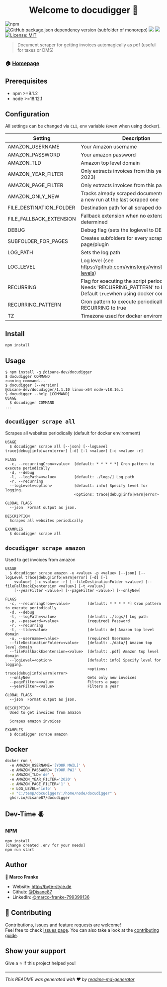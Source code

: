 <h1 align="center">Welcome to docudigger 👋</h1>
<p>
  <img alt="npm" src="https://img.shields.io/npm/v/@disane-dev/docudigger/latest">
  <img alt="GitHub package.json dependency version (subfolder of monorepo)" src="https://img.shields.io/github/package-json/dependency-version/Disane87/docudigger/puppeteer">
  

  <img src="https://img.shields.io/badge/npm-%3E%3D9.1.2-blue.svg" />
  <img src="https://img.shields.io/badge/node-%3E%3D18.12.1-blue.svg" />
  <a href="#" target="_blank">
    <img alt="License: MIT" src="https://img.shields.io/badge/License-MIT-yellow.svg" />
  </a>
</p>

> Document scraper for getting invoices automagically as pdf (useful for taxes or DMS)

### 🏠 [Homepage](https://repo.disane.dev/Disane/docudigger#readme)

## Prerequisites

- npm >=9.1.2
- node >=18.12.1


## Configuration
All settings can be changed via `CLI`, env variable (even when using docker).


| Setting  |  Description  | Default value  |
|---|---|---|
| AMAZON_USERNAME  | Your Amazon username  | `null`  |
| AMAZON_PASSWORD  | Your amazon password  | `null`  |
| AMAZON_TLD  |  Amazon top level domain  | `de`  |
| AMAZON_YEAR_FILTER  | Only extracts invoices from this year (i.e. 2023)  | `2023` |
| AMAZON_PAGE_FILTER  | Only extracts invoices from this page (i.e. 2)  | `null`  |
| AMAZON_ONLY_NEW  | Tracks already scraped documents and starts a new run at the last scraped one  | `true`  |
| FILE_DESTINATION_FOLDER  | Destination path for all scraped documents  | `./documents/` |
| FILE_FALLBACK_EXTENSION  | Fallback extension when no extension can be determined  | `.pdf`   |
| DEBUG  | Debug flag (sets the loglevel to DEBUG)  | `false`  |
| SUBFOLDER_FOR_PAGES  | Creates subfolders for every scraped page/plugin  | `false`  |
| LOG_PATH  | Sets the log path   | `./logs/` |
| LOG_LEVEL  | Log level (see https://github.com/winstonjs/winston#logging-levels)  | `info`  |
| RECURRING  | Flag for executing the script periodically. Needs 'RECURRING_PATTERN' to be set. Default `true`when using docker container  | `false`  |
| RECURRING_PATTERN  | Cron pattern to execute periodically. Needs RECURRING to true  | `*/30 * * * *`  |
| TZ  | Timezone used for docker enviroments  | `Europe/Berlin`  |

## Install

```sh
npm install
```
## Usage
<!-- usage -->
```sh-session
$ npm install -g @disane-dev/docudigger
$ docudigger COMMAND
running command...
$ docudigger (--version)
@disane-dev/docudigger/1.1.10 linux-x64 node-v18.16.1
$ docudigger --help [COMMAND]
USAGE
  $ docudigger COMMAND
...
```
<!-- usagestop -->

## `docudigger scrape all`

Scrapes all websites periodically (default for docker environment)

```
USAGE
  $ docudigger scrape all [--json] [--logLevel trace|debug|info|warn|error] [-d] [-l <value>] [-c <value> -r]

FLAGS
  -c, --recurringCron=<value>  [default: * * * * *] Cron pattern to execute periodically
  -d, --debug
  -l, --logPath=<value>        [default: ./logs/] Log path
  -r, --recurring
  --logLevel=<option>          [default: info] Specify level for logging.
                               <options: trace|debug|info|warn|error>

GLOBAL FLAGS
  --json  Format output as json.

DESCRIPTION
  Scrapes all websites periodically

EXAMPLES
  $ docudigger scrape all
```


## `docudigger scrape amazon`

Used to get invoices from amazon

```
USAGE
  $ docudigger scrape amazon -u <value> -p <value> [--json] [--logLevel trace|debug|info|warn|error] [-d] [-l
    <value>] [-c <value> -r] [--fileDestinationFolder <value>] [--fileFallbackExentension <value>] [-t <value>]
    [--yearFilter <value>] [--pageFilter <value>] [--onlyNew]

FLAGS
  -c, --recurringCron=<value>        [default: * * * * *] Cron pattern to execute periodically
  -d, --debug
  -l, --logPath=<value>              [default: ./logs/] Log path
  -p, --password=<value>             (required) Password
  -r, --recurring
  -t, --tld=<value>                  [default: de] Amazon top level domain
  -u, --username=<value>             (required) Username
  --fileDestinationFolder=<value>    [default: ./data/] Amazon top level domain
  --fileFallbackExentension=<value>  [default: .pdf] Amazon top level domain
  --logLevel=<option>                [default: info] Specify level for logging.
                                     <options: trace|debug|info|warn|error>
  --onlyNew                          Gets only new invoices
  --pageFilter=<value>               Filters a page
  --yearFilter=<value>               Filters a year

GLOBAL FLAGS
  --json  Format output as json.

DESCRIPTION
  Used to get invoices from amazon

  Scrapes amazon invoices

EXAMPLES
  $ docudigger scrape amazon
```

## Docker
```sh
docker run \ 
  -e AMAZON_USERNAME='[YOUR MAIL]' \ 
  -e AMAZON_PASSWORD='[YOUR PW]' \
  -e AMAZON_TLD='de' \ 
  -e AMAZON_YEAR_FILTER='2020' \
  -e AMAZON_PAGE_FILTER='1' \
  -e LOG_LEVEL='info' \
  -v "C:/temp/docudigger/:/home/node/docudigger" \
  ghcr.io/disane87/docudigger
```

## Dev-Time 🪲
### NPM
```npm
npm install
[Change created .env for your needs]
npm run start
```

## Author

👤 **Marco Franke**

* Website: http://byte-style.de
* Github: [@Disane87](https://github.com/Disane87)
* LinkedIn: [@marco-franke-799399136](https://linkedin.com/in/marco-franke-799399136)

## 🤝 Contributing

Contributions, issues and feature requests are welcome!<br />Feel free to check [issues page](https://repo.disane.dev/Disane/docudigger/issues). You can also take a look at the [contributing guide](https://repo.disane.dev/Disane/docudigger/blob/master/CONTRIBUTING.md).

## Show your support

Give a ⭐️ if this project helped you!

***
_This README was generated with ❤️ by [readme-md-generator](https://github.com/kefranabg/readme-md-generator)_
